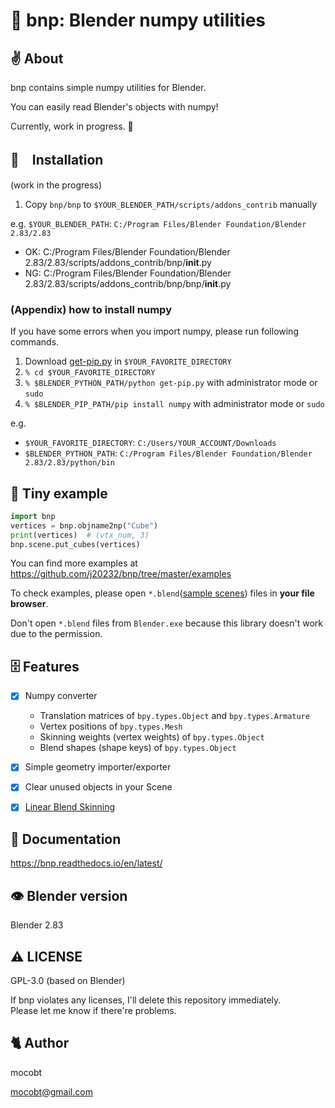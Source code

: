 # 🐣 bnp: Blender numpy utilities

## ✌ About

bnp contains simple numpy utilities for Blender.

You can easily read Blender's objects with numpy!

Currently, work in progress. 🥺

## 🚶　Installation

(work in the progress)

1. Copy `bnp/bnp` to `$YOUR_BLENDER_PATH/scripts/addons_contrib` manually

e.g. `$YOUR_BLENDER_PATH`: `C:/Program Files/Blender Foundation/Blender 2.83/2.83`

- OK: C:/Program Files/Blender Foundation/Blender 2.83/2.83/scripts/addons_contrib/bnp/__init__.py
- NG: C:/Program Files/Blender Foundation/Blender 2.83/2.83/scripts/addons_contrib/bnp/bnp/__init__.py

### (Appendix) how to install numpy

If you have some errors when you import numpy, please run following commands.

1. Download [get-pip.py](https://bootstrap.pypa.io/get-pip.py) in `$YOUR_FAVORITE_DIRECTORY`
2. `% cd $YOUR_FAVORITE_DIRECTORY`
3. `% $BLENDER_PYTHON_PATH/python get-pip.py` with administrator mode or `sudo`
4. `% $BLENDER_PIP_PATH/pip install numpy` with administrator mode or `sudo`

e.g.

- `$YOUR_FAVORITE_DIRECTORY`: `C:/Users/YOUR_ACCOUNT/Downloads`
- `$BLENDER_PYTHON_PATH`: `C:/Program Files/Blender Foundation/Blender 2.83/2.83/python/bin`

## 🎲 Tiny example

```py
import bnp
vertices = bnp.objname2np("Cube")
print(vertices)  # (vtx_num, 3)
bnp.scene.put_cubes(vertices)
```

You can find more examples at https://github.com/j20232/bnp/tree/master/examples

To check examples, please open `*.blend`([sample scenes](https://github.com/j20232/bnp/tree/master/samples)) files in **your file browser**.

Don't open `*.blend` files from `Blender.exe` because this library doesn't work due to the permission.

## 🗄 Features

- [x] Numpy converter
  - Translation matrices of `bpy.types.Object` and `bpy.types.Armature`
  - Vertex positions of `bpy.types.Mesh`
  - Skinning weights (vertex weights) of `bpy.types.Object`
  - Blend shapes (shape keys) of `bpy.types.Object`
- [x] Simple geometry importer/exporter
- [x] Clear unused objects in your Scene
- [x] [Linear Blend Skinning](https://github.com/j20232/bnp/blob/master/assets/screenshots/lbs.png)


## 📄 Documentation

https://bnp.readthedocs.io/en/latest/

## 👁 Blender version

Blender 2.83

## ⚠️ LICENSE

GPL-3.0 (based on Blender)

If bnp violates any licenses, I'll delete this repository immediately.  
Please let me know if there're problems.

## 🐈 Author

mocobt

mocobt@gmail.com
